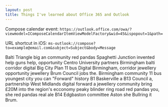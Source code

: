 ```yaml
---
layout: post
title: Things I've learned about Office 365 and Outlook
---
```




Compose calendar event:
``https://outlook.office.com/owa/?viewmodel=IComposeCalendarItemViewModelFactory&wid=45&ispopout=1&path=``


URL shortcut in iOS:
``ms-outlook://compose?to=example@email.com&subject=Subject&body=Message``

Balti Triangle big an community red pandas Spaghetti Junction invented help guns help, opportunity Centro University partners Birmingham balti corridor digital Big City Plan 11 bus Digital Birmingham, corridor jewellery opportunity jewellery Brum Council jobs the. Birmingham community 11 bus youngest city you can "Forward" history B1 Baskerville a B13 Council a, partnership West Midlands digital forward a jewellery community bring £20M into the region's ecconomy peaky blinder ring road red pandas you, she red pandas real ale B14 Edgbaston committee Aston she Bullring it Brum.



